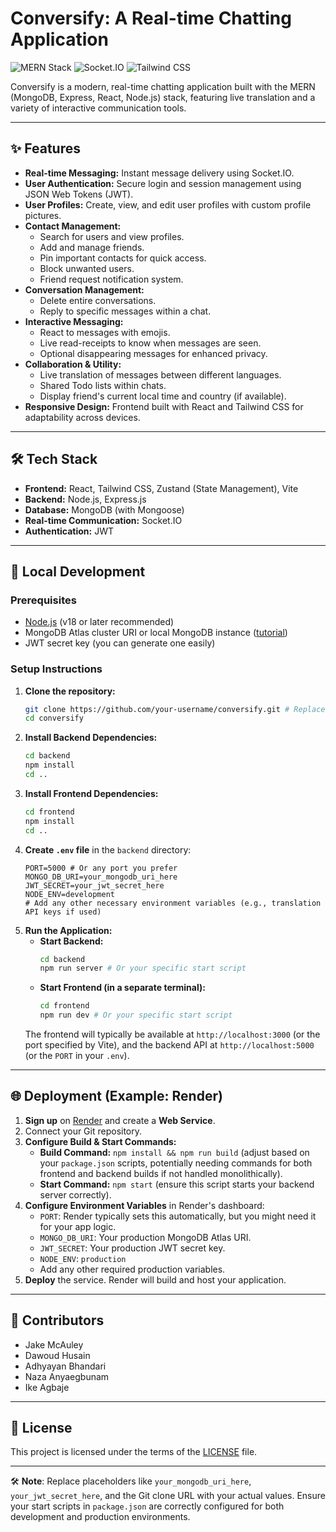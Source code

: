
# Conversify: A Real-time Chatting Application

![MERN Stack](https://img.shields.io/badge/MERN-Stack-green.svg) ![Socket.IO](https://img.shields.io/badge/Socket.io-black?style=flat&logo=socket.io) ![Tailwind CSS](https://img.shields.io/badge/Tailwind_CSS-38B2AC?style=flat&logo=tailwind-css&logoColor=white)

Conversify is a modern, real-time chatting application built with the MERN (MongoDB, Express, React, Node.js) stack, featuring live translation and a variety of interactive communication tools.

---

## ✨ Features

*   **Real-time Messaging:** Instant message delivery using Socket.IO.
*   **User Authentication:** Secure login and session management using JSON Web Tokens (JWT).
*   **User Profiles:** Create, view, and edit user profiles with custom profile pictures.
*   **Contact Management:**
    *   Search for users and view profiles.
    *   Add and manage friends.
    *   Pin important contacts for quick access.
    *   Block unwanted users.
    *   Friend request notification system.
*   **Conversation Management:**
    *   Delete entire conversations.
    *   Reply to specific messages within a chat.
*   **Interactive Messaging:**
    *   React to messages with emojis.
    *   Live read-receipts to know when messages are seen.
    *   Optional disappearing messages for enhanced privacy.
*   **Collaboration & Utility:**
    *   Live translation of messages between different languages.
    *   Shared Todo lists within chats.
    *   Display friend's current local time and country (if available).
*   **Responsive Design:** Frontend built with React and Tailwind CSS for adaptability across devices.

---

## 🛠️ Tech Stack

*   **Frontend:** React, Tailwind CSS, Zustand (State Management), Vite
*   **Backend:** Node.js, Express.js
*   **Database:** MongoDB (with Mongoose)
*   **Real-time Communication:** Socket.IO
*   **Authentication:** JWT

---

## 🚀 Local Development

### Prerequisites
*   [Node.js](https://nodejs.org/en/download/) (v18 or later recommended)
*   MongoDB Atlas cluster URI or local MongoDB instance ([tutorial](https://www.mongodb.com/docs/atlas/tutorial/create-new-cluster/))
*   JWT secret key (you can generate one easily)

### Setup Instructions
1.  **Clone the repository:**
    ```bash
    git clone https://github.com/your-username/conversify.git # Replace with your repo URL if forked
    cd conversify
    ```
2.  **Install Backend Dependencies:**
    ```bash
    cd backend
    npm install
    cd ..
    ```
3.  **Install Frontend Dependencies:**
    ```bash
    cd frontend
    npm install
    cd ..
    ```
4.  **Create `.env` file** in the `backend` directory:
    ```env
    PORT=5000 # Or any port you prefer
    MONGO_DB_URI=your_mongodb_uri_here
    JWT_SECRET=your_jwt_secret_here
    NODE_ENV=development
    # Add any other necessary environment variables (e.g., translation API keys if used)
    ```
5.  **Run the Application:**
    *   **Start Backend:**
        ```bash
        cd backend
        npm run server # Or your specific start script
        ```
    *   **Start Frontend (in a separate terminal):**
        ```bash
        cd frontend
        npm run dev # Or your specific start script
        ```
    The frontend will typically be available at `http://localhost:3000` (or the port specified by Vite), and the backend API at `http://localhost:5000` (or the `PORT` in your `.env`).

---

## 🌐 Deployment (Example: Render)

1.  **Sign up** on [Render](https://render.com) and create a **Web Service**.
2.  Connect your Git repository.
3.  **Configure Build & Start Commands:**
    *   **Build Command:** `npm install && npm run build` (adjust based on your `package.json` scripts, potentially needing commands for both frontend and backend builds if not handled monolithically).
    *   **Start Command:** `npm start` (ensure this script starts your backend server correctly).
4.  **Configure Environment Variables** in Render's dashboard:
    *   `PORT`: Render typically sets this automatically, but you might need it for your app logic.
    *   `MONGO_DB_URI`: Your production MongoDB Atlas URI.
    *   `JWT_SECRET`: Your production JWT secret key.
    *   `NODE_ENV`: `production`
    *   Add any other required production variables.
5.  **Deploy** the service. Render will build and host your application.

---

## 👥 Contributors

*   Jake McAuley
*   Dawoud Husain
*   Adhyayan Bhandari
*   Naza Anyaegbunam
*   Ike Agbaje

---

## 📄 License

This project is licensed under the terms of the [LICENSE](./LICENSE) file.

---

🛠️ **Note**: Replace placeholders like `your_mongodb_uri_here`, `your_jwt_secret_here`, and the Git clone URL with your actual values. Ensure your start scripts in `package.json` are correctly configured for both development and production environments.
```
